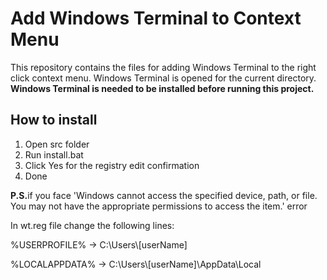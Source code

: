 # Add Windows Terminal to Context Menu
This repository contains the files for adding Windows Terminal to the right click context menu. Windows Terminal is opened for the current directory.<br> <b>Windows Terminal is needed to be installed before running this project.</b>
## How to install
<ol>
<li>Open src folder</li>
<li>Run install.bat</li>
<li>Click Yes for the registry edit confirmation</li>
<li>Done</li>
</ol>
<p><b>P.S.</b>if you face 'Windows cannot access the specified device, path, or file. You may not have the appropriate permissions to access the item.' error</p>
<p>In wt.reg file change the following lines:</p>
<p>%USERPROFILE% → C:\Users\[userName]</p>
<p>%LOCALAPPDATA% → C:\Users\[userName]\AppData\Local</p>
